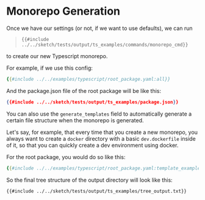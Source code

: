 # Monorepo Generation

Once we have our settings (or not, if we want to use defaults), we can run

>`{{#include ../../sketch/tests/output/ts_examples/commands/monorepo_cmd}}`

to create our new Typescript monorepo.

For example, if we use this config:
```yaml
{{#include ../../examples/typescript/root_package.yaml:all}}
```


And the package.json file of the root package will be like this:

```json
{{#include ../../sketch/tests/output/ts_examples/package.json}}
```

You can also use the `generate_templates` field to automatically generate a certain file structure when the monorepo is generated. 

Let's say, for example, that every time that you create a new monorepo, you always want to create a `docker` directory with a basic `dev.dockerfile` inside of it, so that you can quickly create a dev environment using docker. 

For the root package, you would do so like this:

```yaml
{{#include ../../examples/typescript/root_package.yaml:template_example}}
```

So the final tree structure of the output directory will look like this:

```
{{#include ../../sketch/tests/output/ts_examples/tree_output.txt}}
```


